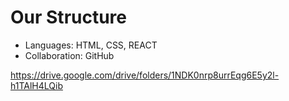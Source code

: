 # Our Structure #
* Languages: HTML, CSS, REACT
* Collaboration: GitHub

https://drive.google.com/drive/folders/1NDK0nrp8urrEqg6E5y2l-h1TAlH4LQib
